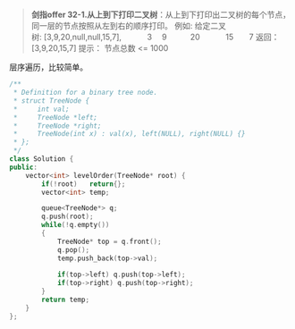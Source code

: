 #

>**剑指offer 32-1.从上到下打印二叉树**：从上到下打印出二叉树的每个节点，同一层的节点按照从左到右的顺序打印。
例如:
给定二叉树: [3,9,20,null,null,15,7],
　　　3
　9　　　20
　　　15　　7
返回：
[3,9,20,15,7]
提示：
节点总数 <= 1000

层序遍历，比较简单。

```C++
/**
 * Definition for a binary tree node.
 * struct TreeNode {
 *     int val;
 *     TreeNode *left;
 *     TreeNode *right;
 *     TreeNode(int x) : val(x), left(NULL), right(NULL) {}
 * };
 */
class Solution {
public:
    vector<int> levelOrder(TreeNode* root) {
        if(!root)   return{};
        vector<int> temp;

        queue<TreeNode*> q;
        q.push(root);
        while(!q.empty())
        {
            TreeNode* top = q.front();
            q.pop();
            temp.push_back(top->val);
            
            if(top->left) q.push(top->left);
            if(top->right) q.push(top->right);
        }
        return temp;
    }
};
```
